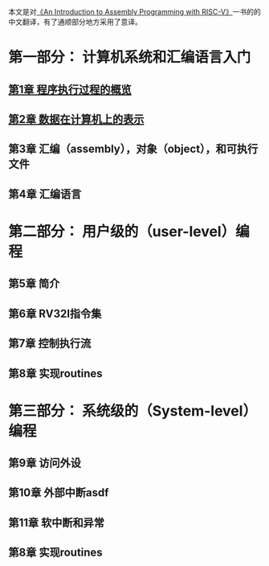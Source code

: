 本文是对[《An Introduction to Assembly Programming with RISC-V》](https://riscv-programming.org/book/riscv-book.html)一书的的中文翻译，有了通顺部分地方采用了意译。   


# 第一部分： 计算机系统和汇编语言入门
## [第1章 程序执行过程的概览](./ch1.md)
## [第2章 数据在计算机上的表示]((./ch2.md))
## 第3章 汇编（assembly），对象（object），和可执行文件
## 第4章 汇编语言



# 第二部分： 用户级的（user-level）编程
## 第5章 简介
## 第6章 RV32I指令集
## 第7章 控制执行流
## 第8章 实现routines



# 第三部分： 系统级的（System-level）编程 

## 第9章 访问外设

## 第10章 外部中断asdf

## 第11章 软中断和异常

## 第8章 实现routines

